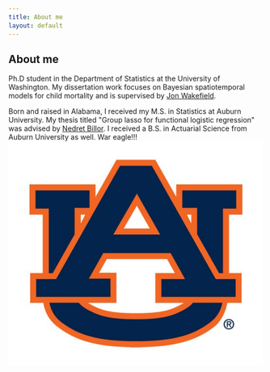 ```yaml
---
title: About me
layout: default
---
```


## About me
Ph.D student in the Department of Statistics at the University of Washington. My dissertation work focuses on Bayesian spatiotemporal models for child mortality and is supervised by [Jon Wakefield](https://faculty.washington.edu/jonno/).

Born and raised in Alabama, I received my M.S. in Statistics at Auburn University. My thesis titled "Group lasso for functional logistic regression" was advised by [Nedret Billor](http://webhome.auburn.edu/~billone/). I received a B.S. in Actuarial Science from Auburn University as well. War eagle!!! 
![](./AU.jpg)
